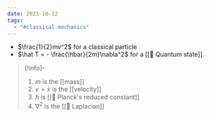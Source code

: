 ```yaml
---
date: 2023-10-12
tags:
  - "#classical-mechanics"
---
```

- $\frac{1}{2}mv^2$  for a classical particle
- $\hat T = - \frac{\hbar}{2m}\nabla^2$ for a [[📘 Quantum state]].

>[!info]-
> 1. $m$ is the [[mass]]
> 2. $v = \dot x$ is the [[velocity]] 
> 3. $\hbar$ is [[📘 Planck's reduced constant]]
> 4.  $\nabla^2$ is the [[📘 Laplacian]]
